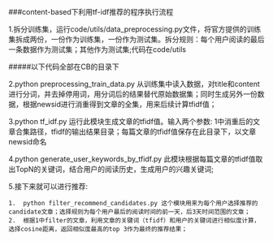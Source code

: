 ###content-based下利用tf-idf推荐的程序执行流程


1.拆分训练集，运行code/utils/data_preprocessing.py文件，将官方提供的训练集拆成两份，一份作为训练集，一份作为测试集。拆分规则：每个用户阅读的最后一条数据作为测试集；其他作为测试集;代码在code/utils

#####以下代码全部在CB的目录下

2.python preprocessing_train_data.py 从训练集中读入数据，对title和content进行分词，并去掉停用词，用分词后的结果替代原始数据集；同时生成另外一份数据，根据newsid进行消重得到文章的全集，用来后续计算tfidf值；

3.python tf_idf.py 运行此模块生成文章的tfidf值。输入两个参数: 1中消重后的文章合集路径，tfidf的输出结果目录；每篇文章的tfidf值保存在此目录下，以文章newsid命名

4.python generate_user_keywords_by_tfidf.py 此模块根据每篇文章的tfidf值取出TopN的关键词，结合用户的阅读历史，生成用户的兴趣关键词;

5.接下来就可以进行推荐:
	
	1.	python filter_recommend_candidates.py 这个模块用来为每个用户选择推荐的candidate文章；选择规则为每个用户最后的阅读时间的前一天，后3天时间范围的文章；
	2.	根据1中filter的文章，利用文章的关键词（tfidf）和用户的关键词进行相似度计算，选择cosine距离，返回相似度最高的top 3作为最终的推荐结果；